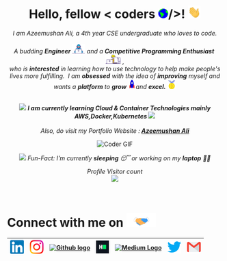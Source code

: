 <h1 align="center"><b>Hello, fellow &lt coders </b><img src="https://github.com/azeemushanali/Portfolio/blob/master/GIF%20Templates/Earth.gif?raw=true" width="24px">/&gt! <img src="https://github.com/azeemushanali/Portfolio/blob/master/GIF%20Templates/Hi.gif?raw=true" width="30px">
<br>

</h1>

<p align="center">
  <em>
    I am Azeemushan Ali, a 4th year CSE undergraduate who loves to code.  <br><br>
    A budding <b>Engineer</b> <img src="https://github.com/azeemushanali/Portfolio/blob/master/GIF%20Templates/Developer.gif?raw=true" width="30px"> and a <b>Competitive Programming Enthusiast</b>&nbsp;<img src="https://github.com/azeemushanali/Portfolio/blob/master/GIF%20Templates/Designer.gif?raw=true" width="36px">&nbsp,<br>who is <b>interested</b> in learning how to use technology to help make people's lives more fulfilling.&nbsp
    I am  <b>obsessed</b>
    with the idea of <b>improving</b> myself and wants a <b>platform</b> to 
    <b>grow</b> <img src="https://github.com/azeemushanali/Portfolio/blob/master/GIF%20Templates/Rocket.gif?raw=true" width="18px">and 
    <b>excel.</b> <img src="https://github.com/azeemushanali/Portfolio/blob/master/GIF%20Templates/Medal.gif?raw=true" width="20px">
  </em>  
<p align="center"> 
  <br>
  <img src="https://media.giphy.com/media/WUlplcMpOCEmTGBtBW/giphy.gif" width="40"/>
  <b>
    <i>I am currently learning Cloud & Container Technologies mainly AWS,Docker,Kubernetes </i></b> 
  <img src="https://media.giphy.com/media/7j2hfyeVcDtf2/giphy.gif" width="50" /> 
  <br><br>
    <i>Also, do visit my Portfolio Website :<b> <a href="http://www.azeemushanali.ml/"><b>Azeemushan Ali</b></a> </i></b>
</p>


<p  align="center"><img src="https://media.giphy.com/media/SWoSkN6DxTszqIKEqv/giphy.gif" alt="Coder GIF" width="500" height="400"> 
  
  <p align="center">
  <em>
<img src="https://media.giphy.com/media/ObNTw8Uzwy6KQ/giphy.gif" width="20px">&nbsp;Fun-Fact:  I’m <i>currently</i> <b>sleeping</b> 😴 or <i>working</i> on my <b>laptop</b> 👨‍💻 </em></p>
  
<p align="center"> 
  <i>Profile Visitor count</i><br>
  <img src="https://profile-counter.glitch.me/azeemushan/count.svg" />
</p>
<!--Contact-Us-->
<br>

# Connect with me on <img src="https://github.com/azeemushanali/Portfolio/blob/master/GIF%20Templates/Handshake.gif" height="32px">

| [<img src="https://raw.githubusercontent.com/azeemushanali/Portfolio/6ff639f7e007f826af2420ed99474c0d3142541a/GIF%20Templates/Linkedin.svg" alt="Linkedin Logo" width="32">](https://www.linkedin.com/in/azeemushan-ali) |  [<img src="https://raw.githubusercontent.com/azeemushanali/Portfolio/6ff639f7e007f826af2420ed99474c0d3142541a/GIF%20Templates/Instagram.svg" alt="instagram logo" width="32">](https://www.instagram.com/azeemushan_ali/)| [<img src="https://cdn.svgporn.com/logos/github-icon.svg" alt="Github logo" width="34">](https://github.com/azeemushanali) | [<img src="https://raw.githubusercontent.com/azeemushanali/Portfolio/master/GIF%20Templates/HackerRank.svg" alt="HackerRank Logo" width="30">](https://www.hackerrank.com/azeemushanali/) | [<img src="https://cdn.svgporn.com/logos/medium.svg" alt="Medium Logo" width="30">](https://medium.com/@azeemushanali/) | [<img src="https://github.com/azeemushanali/Portfolio/blob/master/GIF%20Templates/Twitter.svg" alt="Twitter Logo" width="32">](https://twitter.com/Azeemushan24) | [<img src="https://github.com/azeemushanali/Portfolio/blob/master/GIF%20Templates/Gmail.svg" alt="Gmail logo" height="32">](mailto:azeemushanali@gmail.com)
|:---:|:---:|:---:|:---:|:---:|:---:|:---:|


<br>
<br>


<!--
### Hi there 👋
**azeemushanali/azeemushanali** is a ✨ _special_ ✨ repository because its `README.md` (this file) appears on your GitHub profile.

Here are some ideas to get you started:

- 🔭 I’m currently working on ...
- 🌱 I’m currently learning ...
- 👯 I’m looking to collaborate on ...
- 🤔 I’m looking for help with ...
- 💬 Ask me about ...
- 📫 How to reach me: ...
- 😄 Pronouns: ...
- ⚡ Fun fact: ...
-->
